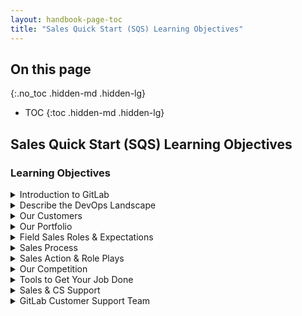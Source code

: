 ```yaml
---
layout: handbook-page-toc
title: "Sales Quick Start (SQS) Learning Objectives"
---
```


## On this page
{:.no_toc .hidden-md .hidden-lg}

- TOC
{:toc .hidden-md .hidden-lg}

## Sales Quick Start (SQS) Learning Objectives

### Learning Objectives

<details>
<summary markdown="span">Introduction to GitLab</summary>

1. Define DevOps.
1. Describe how GitLab fits into the DevOps lifecycle.
1. Describe GitLab's 3 value drivers.
1. Discover GitLab's culture as a fully-distributed team.
1. Discover the GitLab culture of "Everyone can contribute."
</details>

<details>
<summary markdown="span">Describe the DevOps Landscape</summary>

1. Define the Software Development Lifecycle.
1. Describe how GitLab fits into the Software Development Lifecycle.
1. Discover why cloud native app development requires a shift to a DevOps operating structure.
1. Differentiate between a traditional DevOps toolchain and GitLab's visions for a Complete DevOps solution.
1. Describe how to integrate and automate security in the DevOps Lifecycle.
1. Describe GitLab's advantages as an integrated platform for developers and operators.
</details>

<details>
<summary markdown="span">Our Customers</summary>

1. Discover how customers are segmented at GitLab.
1. Describe the various buyer personas.
1. Examine GitLab's success stories.
1. Locate helpful GitLab information.
1. Locate internal-facing GitLab content that helps advance the sale.
</details>

<details>
<summary markdown="span">Our Portfolio</summary>

1. Observe how to deliver the GitLab Pitch Deck and practice making it yours.
1. Explain how GitLab helps in each stage of the DevOps Lifecycle.
1. Differentiate what's included in each product tier and be ready to ask questions during the live session.
1. Identify what sets higher tiers apart from Starter and practice advising clients on how they can create a more efficient and secure environment.
1. Review GitLab pricing at different tiers.
1. Describe what a use case is and identify GitLab's unique use cases.
1. Identify the GitLab Security Capabilities, practice using them, and observe a click-through demo of them.
1. Identify GitLab's Professional Services offerings and describe what their team can do to enable your clients to realize the full value of their GitLab installation.
1. Discover GitLab's Roadmap and review our latest releases.
1. Describe GitLab as an overall product, identify our differentiating features, and be able to tell prospects/clients where to find this information when they ask.
</details>

<details>
<summary markdown="span">Field Sales Roles & Expectations</summary>

1. Discover the different sales roles at GitLab and identify what constitutes "meeting expectations" when it comes to your particular role.
1. Discover how the SA role at GitLab relates with your role and the prospect/customer.
1. Discover how the TAM role at GitLab relates with your role and the prospect/customer.
1. Discover how the PSE role at GitLab relates with your role and the prospect/customer.
1. Recognize where to find your CS resources at GitLab.
</details>

<details>
<summary markdown="span">Sales Process</summary>

1. Practice the basics of CoM and MEDDPPICC and visualize how it fits into selling here at GitLab.
1. Describe what CoM is and practice how to use discovery questions, value drivers, defensible differentiators, trap-setting questions, and the Mantra to advance the sale.
1. Describe what MEDDPPICC is and how it will advance the sale.
1. Describe our value drivers and practice how to uncover customer needs and how to articulate value and differentiation.
1. Observe where sellers turn off buyers and how this fits into CoM.
1. Discover the art of using social networks to find, connect with, and nurture your customers and prospects. Develop a profile that will resonate with your prospects.
1. Recognize the role of the SDR in the sales process and experiment with ways to keep your pipeline filled.
</details>

<details>
<summary markdown="span">Sales Action & Role Plays</summary>

1. Predict the customer side of the sales equation so you can be better prepared to have a productive, consultative conversation with them.
1. Prepare for a sales conversation by using the GitLab value framework.
1. Practice the flow of a sales call with your peers.
</details>

<details>
<summary markdown="span">Our Competition</summary>

1. Examine the DevOps industry from our CEO's perspective.
1. Describe our different features and explain how we stack up against our competitors. Recognize where to find the resources you'll need during the sales cycle.
1. Identify the differences between GitLab and GitHub and practice articulating them with your peers/prospects/customers.
1. Identify the differences between GitLab and Cloudbees/Jenkins and practice articulating them with your peers/prospects/customers.
1. Observe from other sellers at Gitlab how they would approach a sales conversation involving a competitor.
</details>

<details>
<summary markdown="span">Tools to Get Your Job Done</summary>

1. Practice using GitLab - specifically, practice using Projects, Issues, MRs, Pipelines, Settings, User & Admin Areas.
1. Discover all the tools you use on a daily basis and identify the tools your counterparts in related departments will be using as well.
1. Practice creating an issue.
1. Practice searching for an issue and filter to find the issue you're looking for.
1. Modify your LinkedIn profile to encourage social selling.
1. Discover how GitLab has set up its instance of SFDC and practice how you'll use it in your role.
1. Determine how to gather current references (case studies) and discover how to contribute to the bank of case studies in the future.
</details>

<details>
<summary markdown="span">Sales & CS Support</summary>

1. Identify which teams/team members are responsible for which products so you know which teams to contact with questions in the future.
1. Observe how our GitLab Support team works with customers and with us internally to keep our product functioning seamlessly.
1. Summarize how the Alliances team can help you advance a sale that involves our partners.
1. Review the process of submitting contract requests for Legal/Contract assistance.
1. Review the following terms and conditions which govern all use of the GitLab.com website, or any other website owned and operated by GitLab which incorporate these terms and conditions (the "Website"), including all content, services and support packages provided on via the Website.
1. Review our various marketing events and how to sign up and participate.
</details>

<details>
<summary markdown="span">GitLab Customer Support Team</summary>

1. Review the GitLab Support Team Handbook, which is the central repository for why and how we work the way we do.
1. Sign up for Zendesk Light Agent.
1. Visualize the process a customer might experience if they submit a support ticket to our support team. Review the different issues a customer might experience to understand some of their pain points.
</details>
